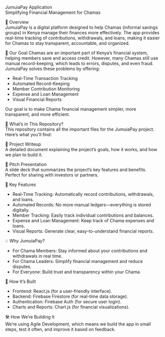

JumuiaPay Application  
Simplifying Financial Management for Chamas  

 📌 Overview  
JumuiaPay is a digital platform designed to help Chamas (informal savings groups) in Kenya manage their finances more effectively. The app provides real-time tracking of contributions, withdrawals, and loans, making it easier for Chamas to stay transparent, accountable, and organized.

 🚀 Our Goal 
Chamas are an important part of Kenya’s financial system, helping members save and access credit. However, many Chamas still use manual record-keeping, which leads to errors, disputes, and even fraud. JumuiaPay solves these problems by offering:  

- Real-Time Transaction Tracking   
- Automated Record-Keeping  
- Member Contribution Monitoring 
- Expense and Loan Management   
- Visual Financial Reports 

Our goal is to make Chama financial management simpler, more transparent, and more efficient.

 📂 What’s in This Repository?  
This repository contains all the important files for the JumuiaPay project. Here’s what you’ll find:  

📄 Project Writeup  
A detailed document explaining the project’s goals, how it works, and how we plan to build it.  

 📢 Pitch Presentation  
A slide deck that summarizes the project’s key features and benefits. Perfect for sharing with investors or partners. 


 🎯 Key Features  
- Real-Time Tracking: Automatically record contributions, withdrawals, and loans.  
- Automated Records: No more manual ledgers—everything is stored digitally.  
- Member Tracking: Easily track individual contributions and balances.  
- Expense and Loan Management: Keep track of Chama expenses and loans.  
- Visual Reports: Generate clear, easy-to-understand financial reports.  

 💡 Why JumuiaPay?  
- For Chama Members: Stay informed about your contributions and withdrawals in real time.  
- For Chama Leaders: Simplify financial management and reduce disputes.  
- For Everyone: Build trust and transparency within your Chama.  

 🔧 How It’s Built  
- Frontend: React.js (for a user-friendly interface).  
- Backend: Firebase Firestore (for real-time data storage).  
- Authentication: Firebase Auth (for secure user login).  
- Charts and Reports: Chart.js (for financial visualizations).  



 🛠 How We’re Building It  
We’re using Agile Development, which means we build the app in small steps, test it often, and improve it based on feedback.  







 

